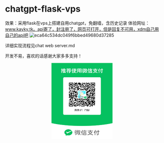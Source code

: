 # chatgpt-flask-vps
效果：采用flask在vps上搭建自用chatgpt，免翻墙，含历史记录
体验网址：www.kayky.tk。api寄了，封注册了，网页可打开，但是回复不可用，xdm自己用自己的api吧
![eca64c534dc049f6bbed49680d37285](https://user-images.githubusercontent.com/35131715/225191787-b43586e3-12f6-488b-a76d-5482a4fc4728.png)

详细实现流程见chat web server.md



   开发不易，喜欢的话感谢大家多多支持！
   <div style="text-align: center;">
     <img src=图片.jpg width="200" height="250"/>
   </div>
